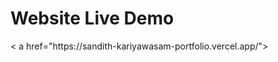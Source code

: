 <body>
  <h1>Website Live Demo</h1>
  < a href="https://sandith-kariyawasam-portfolio.vercel.app/">
</body>

